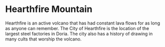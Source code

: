 # Hearthfire Mountain

Hearthfire is an active volcano that has had constant lava flows for as long as anyone can remember.  The City of Hearthfire is the location of the largest steel factories in Doria. The city also has a history of drawing in many cults that worship the volcano.
